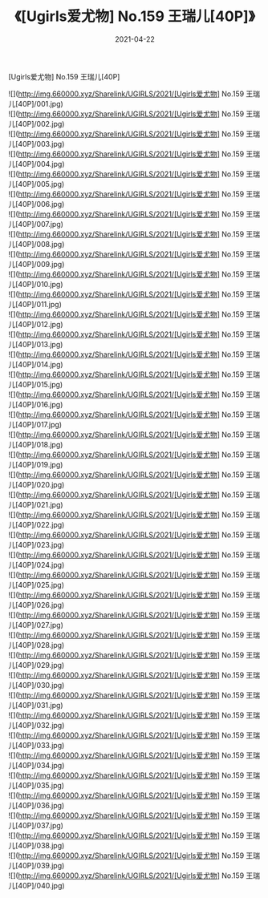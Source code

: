 ﻿---
layout: post
title:  《[Ugirls爱尤物] No.159 王瑞儿[40P]》
date:   2021-04-22
img: http://img.660000.xyz/Sharelink/UGIRLS/2021/[Ugirls爱尤物] No.159 王瑞儿[40P]/000.jpg
categories: [美女, 清纯, 唯美]
---

[Ugirls爱尤物] No.159 王瑞儿[40P]

  ![](http://img.660000.xyz/Sharelink/UGIRLS/2021/[Ugirls爱尤物] No.159 王瑞儿[40P]/001.jpg) <br> ![](http://img.660000.xyz/Sharelink/UGIRLS/2021/[Ugirls爱尤物] No.159 王瑞儿[40P]/002.jpg) <br> ![](http://img.660000.xyz/Sharelink/UGIRLS/2021/[Ugirls爱尤物] No.159 王瑞儿[40P]/003.jpg) <br> ![](http://img.660000.xyz/Sharelink/UGIRLS/2021/[Ugirls爱尤物] No.159 王瑞儿[40P]/004.jpg) <br> ![](http://img.660000.xyz/Sharelink/UGIRLS/2021/[Ugirls爱尤物] No.159 王瑞儿[40P]/005.jpg) <br> ![](http://img.660000.xyz/Sharelink/UGIRLS/2021/[Ugirls爱尤物] No.159 王瑞儿[40P]/006.jpg) <br> ![](http://img.660000.xyz/Sharelink/UGIRLS/2021/[Ugirls爱尤物] No.159 王瑞儿[40P]/007.jpg) <br> ![](http://img.660000.xyz/Sharelink/UGIRLS/2021/[Ugirls爱尤物] No.159 王瑞儿[40P]/008.jpg) <br> ![](http://img.660000.xyz/Sharelink/UGIRLS/2021/[Ugirls爱尤物] No.159 王瑞儿[40P]/009.jpg) <br> ![](http://img.660000.xyz/Sharelink/UGIRLS/2021/[Ugirls爱尤物] No.159 王瑞儿[40P]/010.jpg) <br> ![](http://img.660000.xyz/Sharelink/UGIRLS/2021/[Ugirls爱尤物] No.159 王瑞儿[40P]/011.jpg) <br> ![](http://img.660000.xyz/Sharelink/UGIRLS/2021/[Ugirls爱尤物] No.159 王瑞儿[40P]/012.jpg) <br> ![](http://img.660000.xyz/Sharelink/UGIRLS/2021/[Ugirls爱尤物] No.159 王瑞儿[40P]/013.jpg) <br> ![](http://img.660000.xyz/Sharelink/UGIRLS/2021/[Ugirls爱尤物] No.159 王瑞儿[40P]/014.jpg) <br> ![](http://img.660000.xyz/Sharelink/UGIRLS/2021/[Ugirls爱尤物] No.159 王瑞儿[40P]/015.jpg) <br> ![](http://img.660000.xyz/Sharelink/UGIRLS/2021/[Ugirls爱尤物] No.159 王瑞儿[40P]/016.jpg) <br> ![](http://img.660000.xyz/Sharelink/UGIRLS/2021/[Ugirls爱尤物] No.159 王瑞儿[40P]/017.jpg) <br> ![](http://img.660000.xyz/Sharelink/UGIRLS/2021/[Ugirls爱尤物] No.159 王瑞儿[40P]/018.jpg) <br> ![](http://img.660000.xyz/Sharelink/UGIRLS/2021/[Ugirls爱尤物] No.159 王瑞儿[40P]/019.jpg) <br> ![](http://img.660000.xyz/Sharelink/UGIRLS/2021/[Ugirls爱尤物] No.159 王瑞儿[40P]/020.jpg) <br> ![](http://img.660000.xyz/Sharelink/UGIRLS/2021/[Ugirls爱尤物] No.159 王瑞儿[40P]/021.jpg) <br> ![](http://img.660000.xyz/Sharelink/UGIRLS/2021/[Ugirls爱尤物] No.159 王瑞儿[40P]/022.jpg) <br> ![](http://img.660000.xyz/Sharelink/UGIRLS/2021/[Ugirls爱尤物] No.159 王瑞儿[40P]/023.jpg) <br> ![](http://img.660000.xyz/Sharelink/UGIRLS/2021/[Ugirls爱尤物] No.159 王瑞儿[40P]/024.jpg) <br> ![](http://img.660000.xyz/Sharelink/UGIRLS/2021/[Ugirls爱尤物] No.159 王瑞儿[40P]/025.jpg) <br> ![](http://img.660000.xyz/Sharelink/UGIRLS/2021/[Ugirls爱尤物] No.159 王瑞儿[40P]/026.jpg) <br> ![](http://img.660000.xyz/Sharelink/UGIRLS/2021/[Ugirls爱尤物] No.159 王瑞儿[40P]/027.jpg) <br> ![](http://img.660000.xyz/Sharelink/UGIRLS/2021/[Ugirls爱尤物] No.159 王瑞儿[40P]/028.jpg) <br> ![](http://img.660000.xyz/Sharelink/UGIRLS/2021/[Ugirls爱尤物] No.159 王瑞儿[40P]/029.jpg) <br> ![](http://img.660000.xyz/Sharelink/UGIRLS/2021/[Ugirls爱尤物] No.159 王瑞儿[40P]/030.jpg) <br> ![](http://img.660000.xyz/Sharelink/UGIRLS/2021/[Ugirls爱尤物] No.159 王瑞儿[40P]/031.jpg) <br> ![](http://img.660000.xyz/Sharelink/UGIRLS/2021/[Ugirls爱尤物] No.159 王瑞儿[40P]/032.jpg) <br> ![](http://img.660000.xyz/Sharelink/UGIRLS/2021/[Ugirls爱尤物] No.159 王瑞儿[40P]/033.jpg) <br> ![](http://img.660000.xyz/Sharelink/UGIRLS/2021/[Ugirls爱尤物] No.159 王瑞儿[40P]/034.jpg) <br> ![](http://img.660000.xyz/Sharelink/UGIRLS/2021/[Ugirls爱尤物] No.159 王瑞儿[40P]/035.jpg) <br> ![](http://img.660000.xyz/Sharelink/UGIRLS/2021/[Ugirls爱尤物] No.159 王瑞儿[40P]/036.jpg) <br> ![](http://img.660000.xyz/Sharelink/UGIRLS/2021/[Ugirls爱尤物] No.159 王瑞儿[40P]/037.jpg) <br> ![](http://img.660000.xyz/Sharelink/UGIRLS/2021/[Ugirls爱尤物] No.159 王瑞儿[40P]/038.jpg) <br> ![](http://img.660000.xyz/Sharelink/UGIRLS/2021/[Ugirls爱尤物] No.159 王瑞儿[40P]/039.jpg) <br> ![](http://img.660000.xyz/Sharelink/UGIRLS/2021/[Ugirls爱尤物] No.159 王瑞儿[40P]/040.jpg) <br>